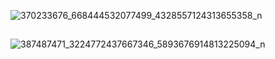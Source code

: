 ![370233676_668444532077499_4328557124313655358_n](https://github.com/Melqui42/mobile-authentication-screens/assets/123291514/fce6ad0c-1c24-4cf4-b455-55438fc95154)
##
![387487471_3224772437667346_5893676914813225094_n](https://github.com/Melqui42/mobile-authentication-screens/assets/123291514/48f030ff-3aaf-452c-aef5-8de206882762)
